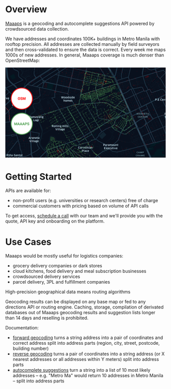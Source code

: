 # Overview
[Maaaps](https://maaaps.io?utm_source=github&utm_medium=readme) is a geocoding and autocomplete suggestions API powered by crowdsourced data collection.

We have addresses and coordinates 100K+ buildings in Metro Manila with rooftop precision. All addresses are collected manually by field surveyors and then cross-validated to ensure the data is correct. Every week me maps 1000s of new addresses. In general, Maaaps coverage is much denser than OpenStreetMap:

![Hello World](images/osm-maaaps.png)

# Getting Started
APIs are available for:
- non-profit users (e.g. universities or research centers) free of charge
- commercial customers with pricing based on volume of API calls

To get access, [schedule a call](https://calendly.com/maaaps/geocoding) with our team and we'll provide you with the quote, API key and onboarding on the platform.
# Use Cases
Maaaps would be mostly useful for logistics companies:
- grocery delivery companies or dark stores
- cloud kitchens, food delivery and meal subscription businesses
- crowdsourced delivery services
- parcel delivery, 3PL and fulfillment companies

High-precision geographical data means routing algorithms

Geocoding results can be displayed on any base map or fed to any directions API or routing engine. Caching, storage, compilation of derivated databases out of Maaaps geocoding results and suggestion lists longer than 14 days and reselling is prohibited.

Documentation:
- [forward geocoding](https://github.com/maaaps-io/docs/blob/master/API.md#direct-geocoder) turns a string address into a pair of coordinates and correct address split into address parts (region, city, street, postcode, building number)
- [reverse geocoding](https://github.com/maaaps-io/docs/blob/master/API.md#reverse-geocoder) turns a pair of coordinates into a string address (or X nearest addresses or all addresses within Y meters) split into address parts
- [autocomplete suggestions](https://github.com/maaaps-io/docs/blob/master/API.md#suggestions) turn a string into a list of 10 most likely addresses – e.g. "Metro Ma" would return 10 addresses in Metro Manila – split into address parts 
